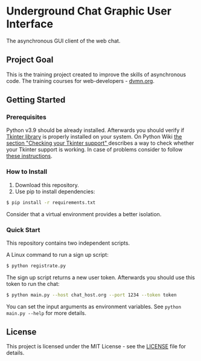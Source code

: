 # Underground Chat Graphic User Interface

The asynchronous GUI client of the web chat.

## Project Goal
This is the training project created to improve the skills of asynchronous code.
The training courses for web-developers - [dvmn.org](https://dvmn.org/).

## Getting Started

### Prerequisites

Python v3.9 should be already installed. 
Afterwards you should verify if [Tkinter library](https://docs.python.org/3/library/tkinter.html)
 is properly installed on your system. 
On Python Wiki [the section "Checking your Tkinter support" ](https://wiki.python.org/moin/TkInter) 
 describes a way to check whether your Tkinter support is working.
In case of problems consider to follow [these instructions](https://stackoverflow.com/questions/25905540/importerror-no-module-named-tkinter).

### How to Install

1. Download this repository.
2. Use pip to install dependencies:
```bash
$ pip install -r requirements.txt
```
Consider that a virtual environment provides a better isolation.

### Quick Start

This repository contains two independent scripts.

A Linux command to run a sign up script:
```bash
$ python registrate.py
```
The sign up script returns a new user token. 
Afterwards you should use this token to run the chat: 
```bash
$ python main.py --host chat_host.org --port 1234 --token token 
```
You can set the input arguments as environment variables. 
See `python main.py --help` for more details.

## License

This project is licensed under the MIT License - see the [LICENSE](LICENSE) file for details.
